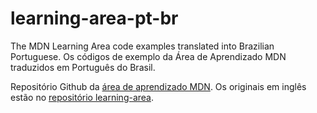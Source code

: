 # learning-area-pt-br

The MDN Learning Area code examples translated into Brazilian Portuguese.
Os códigos de exemplo da Área de Aprendizado MDN traduzidos em Português do Brasil.

Repositório Github da [área de aprendizado MDN](https://developer.mozilla.org/pt-BR/docs/Aprender).
Os originais em inglês estão no [repositório learning-area](https://github.com/mdn/learning-area).